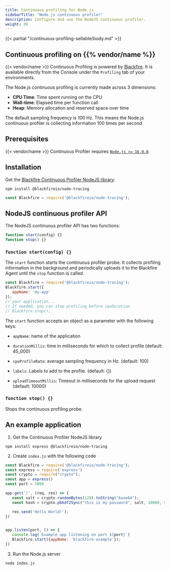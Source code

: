 ```yaml
---
title: Continuous profiling for Node.js
sidebarTitle: "Node.js continuous profiler"
description: Configure and use the NodeJS continuous profiler.
weight: 30
---
```


{{< partial "/continuous-profiling-sellable/body.md" >}}

## Continuous profiling on {{% vendor/name %}}

{{< vendor/name >}} Continuous Profiling is powered by [Blackfire](../../../increase-observability/application-metrics/blackfire.md).
It is available directly from the Console under the `Profiling` tab of your environments.

The Node.js continuous profiling is currently made across 3 dimensions:
- **CPU Time**:  Time spent running on the CPU
- **Wall-time**: Elapsed time per function call
- **Heap**: Memory allocation and reserved space over time

The default sampling frequency is 100 Hz. This means the Node.js continuous profiler is
collecting information 100 times per second.

## Prerequisites

{{< vendor/name >}} Continuous Profiler requires [`Node.js >= 16.0.0`](/languages/nodejs/_index.md).

## Installation

Get the [Blackfire Continuous Profiler NodeJS library](https://github.com/blackfireio/node-continuous-profiling/):

```shell
npm install @blackfireio/node-tracing
```

```js
const Blackfire = require('@blackfireio/node-tracing');
```

## NodeJS continuous profiler API

The NodeJS continuous profiler API has two functions:

```js
function start(config) {}
function stop() {}
```

### `function start(config) {}`

The `start` function starts the continuous profiler probe.
It collects profiling information in the background and periodically uploads it to the Blackfire Agent until the `stop` function is called.

```js
const Blackfire = require('@blackfireio/node-tracing');
Blackfire.start({
   appName: 'my-app'
});
// your application...
// If needed, you can stop profiling before cpuDuration
// Blackfire.stop();
```

The `start` function accepts an object as a parameter with the following keys:

- `appName`: name of the application

- `durationMillis`: time in milliseconds for which to collect profile (default: 45_000)

- `cpuProfileRate`: average sampling frequency in Hz. (default: 100)

- `labels`: Labels to add to the profile. (default: {})

- `uploadTimeoutMillis`: Timeout in milliseconds for the upload request (default: 10000)

### `function stop() {}`

Stops the continuous profiling probe.

## An example application

1. Get the Continuous Profiler NodeJS library

```shell
npm install express @blackfireio/node-tracing
```

2. Create `index.js` with the following code

```js
const Blackfire = require('@blackfireio/node-tracing');
const express = require('express')
const crypto = require("crypto");
const app = express()
const port = 3000

app.get('/', (req, res) => {
   const salt = crypto.randomBytes(128).toString("base64");
   const hash = crypto.pbkdf2Sync("this is my password", salt, 10000, 512, "sha512");

   res.send('Hello World!');
})


app.listen(port, () => {
   console.log(`Example app listening on port ${port}`)
   Blackfire.start({appName: 'blackfire-example'});
})
```

3. Run the Node.js server

```bash
node index.js